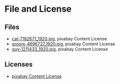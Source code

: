 File and License
================

## Files

- [cat-7182671_1920.jpg](https://pixabay.com/ja/photos/%E7%8C%AB-%E5%B1%8B%E5%A4%96-%E7%81%B0%E8%89%B2%E3%81%AE%E7%8C%AB-%E5%8B%95%E7%89%A9-7182671/), pixabay Content License
- [groom-4696727_1920.jpg](https://pixabay.com/ja/photos/%E6%96%B0%E9%83%8E-%E7%94%B7-%E8%82%96%E5%83%8F%E7%94%BB-%E3%82%B9%E3%83%BC%E3%83%84-4696727/), pixabay Content License
- [guy-1211433_1920.jpg](https://pixabay.com/ja/photos/%E7%94%B7-%E7%94%B7%E6%80%A7-%E5%B0%91%E5%B9%B4-%E4%BA%BA-%E5%AD%A6%E7%94%9F-1211433/), pixabay Content License

## Licenses

- [pixabay Content License](https://pixabay.com/ja/service/license-summary/)
